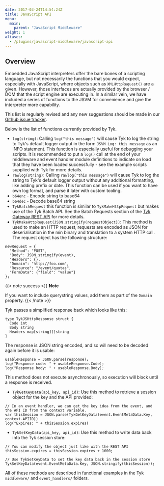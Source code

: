 ```yaml
---
date: 2017-03-24T14:54:24Z
title: JavaScript API
menu:
  main:
    parent: "JavaScript Middleware"
weight: 1 
aliases:
  - /plugins/javascript-middleware/javascript-api
---
```


## Overview

Embedded JavaScript interpreters offer the bare bones of a scripting language, but not necessarily the functions that you would expect, especially with JavaScript, where objects such as `XMLHttpRequest()` are a given. However, those interfaces are actually provided by the browser / DOM that the script engine are executing in. In a similar vein, we have included a series of functions to the JSVM for convenience and give the interpreter more capability.

This list is regularly revised and any new suggestions should be made in our [Github issue tracker](https://github.com/TykTechnologies/tyk/issues).

Below is the list of functions currently provided by Tyk.

*   `log(string)`: Calling `log("this message")` will cause Tyk to log the string to Tyk's default logger output in the form `JSVM Log: this message` as an INFO statement. This function is especially useful for debugging your scripts. It is recommended to put a `log()` call at the end of your middleware and event handler module definitions to indicate on load that they have been loaded successfully - see the example scripts supplied with Tyk for more details.
*   `rawlog(string)`: Calling `rawlog("this message")` will cause Tyk to log the string to Tyk's default logger output without any additional formatting, like adding prefix or date. This function can be used if you want to have own log format, and parse it later with custom tooling.
*   `b64enc` - Encode string to base64
*   `b64dec` - Decode base64 string
*   `TykBatchRequest` this function is similar to `TykMakeHttpRequest` but makes use of the Tyk Batch API. See the Batch Requests section of the [Tyk Gateway REST API](/tyk-rest-api/) for more details.
*   `TykMakeHttpRequest(JSON.stringify(requestObject))`: This method is used to make an HTTP request, requests are encoded as JSON for deserialisation in the min binary and translation to a system HTTP call. The request object has the following structure:

```{.javascript}
newRequest = {
  "Method": "POST",
  "Body": JSON.stringify(event),
  "Headers": {},
  "Domain": "http://foo.com",
  "Resource": "/event/quotas",
  "FormData": {"field": "value"}
};
```
{{< note success >}}
**Note**  

If you want to include querystring values, add them as part of the `Domain` property.
{{< /note >}}
    
Tyk passes a simplified response back which looks like this:

```{.copyWrapper}
type TykJSHttpResponse struct {
  Code int
  Body string
  Headers map[string][]string
}
```
    
The response is JSON string encoded, and so will need to be decoded again before it is usable:
    
```{.copyWrapper}
usableResponse = JSON.parse(response);
log("Response code: " + usableResponse.Code);
log("Response body: " + usableResponse.Body);
```
    
This method does not execute asynchronously, so execution will block until a response is received.

* `TykGetKeyData(api_key, api_id)`: Use this method to retrieve a session object for the key and the API provided:

```{.copyWrapper}
// In an event handler, we can get the key idea from the event, and the API ID from the context variable.
var thisSession = JSON.parse(TykGetKeyData(event.EventMetaData.Key, context.APIID))
log("Expires: " + thisSession.expires)
```

* `TykSetKeyData(api_key, api_id)`: Use this method to write data back into the Tyk session store:

```{.copyWrapper}
// You can modify the object just like with the REST API
thisSession.expires = thisSession.expires + 1000;
        
// Use TykSetKeyData to set the key data back in the session store
TykSetKeyData(event.EventMetaData.Key, JSON.stringify(thisSession));
```
    
All of these methods are described in functional examples in the Tyk `middleware/` and `event_handlers/` folders.